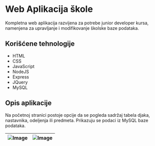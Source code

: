 # Web Aplikacija škole 
Kompletna web aplikacija razvijena za potrebe junior developer kursa, namenjena za upravljanje i modifikovanje školske baze podataka.

## Korišćene tehnologije
* HTML
* CSS
* JavaScript
* NodeJS
* Express
* JQuery
* MySQL

## Opis aplikacije

Na početnoj stranici postoje opcije da se pogleda sadržaj tabela djaka, nastavnika, odeljenja ili predmeta. Prikazuju se podaci iz MySQL baze podataka.

 | ![Image](https://github.com/user-attachments/assets/fa82a59d-6f1e-4b03-8f8f-97f6fd669697) | ![Image](https://github.com/user-attachments/assets/22e72078-3f48-4938-b474-21c534ccb60f) |
 |---|---|


